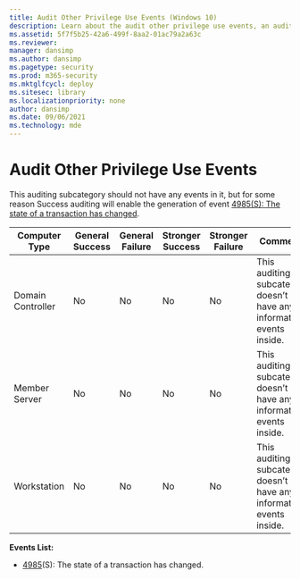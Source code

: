 ```yaml
---
title: Audit Other Privilege Use Events (Windows 10)
description: Learn about the audit other privilege use events, an auditing subcategory that should not have any events in it but enables generation of event 4985(S).
ms.assetid: 5f7f5b25-42a6-499f-8aa2-01ac79a2a63c
ms.reviewer: 
manager: dansimp
ms.author: dansimp
ms.pagetype: security
ms.prod: m365-security
ms.mktglfcycl: deploy
ms.sitesec: library
ms.localizationpriority: none
author: dansimp
ms.date: 09/06/2021
ms.technology: mde
---
```


# Audit Other Privilege Use Events


This auditing subcategory should not have any events in it, but for some reason Success auditing will enable the generation of event [4985(S): The state of a transaction has changed](/windows/security/threat-protection/auditing/event-4985).

| Computer Type     | General Success | General Failure | Stronger Success | Stronger Failure | Comments                                                              |
|-------------------|-----------------|-----------------|------------------|------------------|-----------------------------------------------------------------------|
| Domain Controller | No              | No              | No               | No               | This auditing subcategory doesn’t have any informative events inside. |
| Member Server     | No              | No              | No               | No               | This auditing subcategory doesn’t have any informative events inside. |
| Workstation       | No              | No              | No               | No               | This auditing subcategory doesn’t have any informative events inside. |

**Events List:**

-   [4985](event-4985.md)(S): The state of a transaction has changed.


